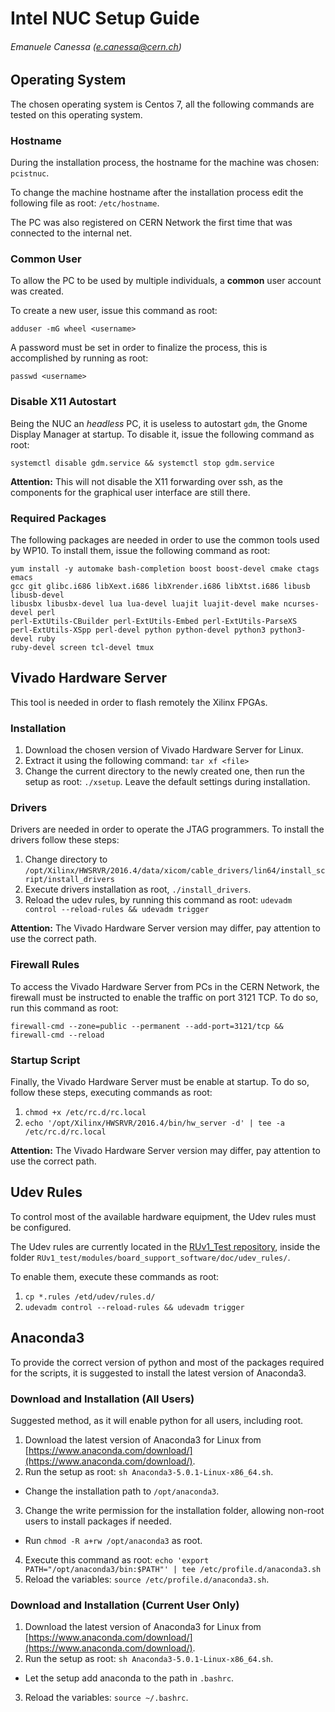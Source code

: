 # Intel NUC Setup Guide
###### Emanuele Canessa (<e.canessa@cern.ch>)

## Operating System
The chosen operating system is Centos 7, all the following commands are tested
on this operating system.

### Hostname
During the installation process, the hostname for the machine was chosen:
`pcistnuc`.

To change the machine hostname after the installation process edit the following
file as root: `/etc/hostname`.

The PC was also registered on CERN Network the first time that was connected to
the internal net.

### Common User
To allow the PC to be used by multiple individuals, a **common** user account was
created.

To create a new user, issue this command as root:

`adduser -mG wheel <username>`

A password must be set in order to finalize the process, this is accomplished by
running as root:

`passwd <username>`

### Disable X11 Autostart
Being the NUC an *headless* PC, it is useless to autostart `gdm`, the Gnome
Display Manager at startup. To disable it, issue the following command as root:

`systemctl disable gdm.service && systemctl stop gdm.service`

**Attention:** This will not disable the X11 forwarding over ssh, as the
components for the graphical user interface are still there.

### Required Packages
The following packages are needed in order to use the common tools used by WP10.
To install them, issue the following command as root:

```
yum install -y automake bash-completion boost boost-devel cmake ctags emacs
gcc git glibc.i686 libXext.i686 libXrender.i686 libXtst.i686 libusb libusb-devel
libusbx libusbx-devel lua lua-devel luajit luajit-devel make ncurses-devel perl
perl-ExtUtils-CBuilder perl-ExtUtils-Embed perl-ExtUtils-ParseXS
perl-ExtUtils-XSpp perl-devel python python-devel python3 python3-devel ruby
ruby-devel screen tcl-devel tmux
```


## Vivado Hardware Server
This tool is needed in order to flash remotely the Xilinx FPGAs.

### Installation
1. Download the chosen version of Vivado Hardware Server for Linux.
2. Extract it using the following command: `tar xf <file>`
3. Change the current directory to the newly created one, then run the setup as
   root: `./xsetup`. Leave the default settings during installation.

### Drivers
Drivers are needed in order to operate the JTAG programmers. To install the
drivers follow these steps:

1. Change directory to
   `/opt/Xilinx/HWSRVR/2016.4/data/xicom/cable_drivers/lin64/install_script/install_drivers`
2. Execute drivers installation as root, `./install_drivers`.
3. Reload the udev rules, by running this command as root: `udevadm control
   --reload-rules && udevadm trigger`

**Attention:** The Vivado Hardware Server version may differ, pay attention to
use the correct path.

### Firewall Rules
To access the Vivado Hardware Server from PCs in the CERN Network, the firewall
must be instructed to enable the traffic on port 3121 TCP. To do so, run this
command as root:

`firewall-cmd --zone=public --permanent --add-port=3121/tcp && firewall-cmd
--reload`

### Startup Script
Finally, the Vivado Hardware Server must be enable at startup. To do so, follow
these steps, executing commands as root:

1. `chmod +x /etc/rc.d/rc.local`
2. `echo '/opt/Xilinx/HWSRVR/2016.4/bin/hw_server -d' | tee -a
   /etc/rc.d/rc.local`

**Attention:** The Vivado Hardware Server version may differ, pay attention to
use the correct path.


## Udev Rules
To control most of the available hardware equipment, the Udev rules must be
configured.

The Udev rules are currently located in the [RUv1\_Test
repository](https://gitlab.cern.ch/alice-its-wp10-firmware/RUv1_Test), inside
the folder `RUv1_test/modules/board_support_software/doc/udev_rules/`.

To enable them, execute these commands as root:

1. `cp *.rules /etd/udev/rules.d/`
2. `udevadm control --reload-rules && udevadm trigger`


## Anaconda3
To provide the correct version of python and most of the packages required for
the scripts, it is suggested to install the latest version of Anaconda3.

### Download and Installation (All Users)
Suggested method, as it will enable python for all users, including root.

1. Download the latest version of Anaconda3 for Linux from
   [https://www.anaconda.com/download/](https://www.anaconda.com/download/).
2. Run the setup as root: `sh Anaconda3-5.0.1-Linux-x86_64.sh`.
  - Change the installation path to `/opt/anaconda3`.
3. Change the write permission for the installation folder, allowing non-root
   users to install packages if needed.
  - Run `chmod -R a+rw /opt/anaconda3` as root.
4. Execute this command as root: `echo 'export PATH="/opt/anaconda3/bin:$PATH"'
   | tee /etc/profile.d/anaconda3.sh`
5. Reload the variables: `source /etc/profile.d/anaconda3.sh`.

### Download and Installation (Current User Only)
1. Download the latest version of Anaconda3 for Linux from
   [https://www.anaconda.com/download/](https://www.anaconda.com/download/).
2. Run the setup as root: `sh Anaconda3-5.0.1-Linux-x86_64.sh`.
  - Let the setup add anaconda to the path in `.bashrc`.
3. Reload the variables: `source ~/.bashrc`.

